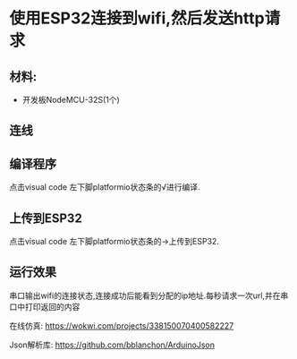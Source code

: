 # 使用ESP32连接到wifi,然后发送http请求


## 材料:
- 开发板NodeMCU-32S(1个)

## 连线


## 编译程序
点击visual code 左下脚platformio状态条的√进行编译.

## 上传到ESP32
点击visual code 左下脚platformio状态条的→上传到ESP32.

## 运行效果
串口输出wifi的连接状态,连接成功后能看到分配的ip地址.每秒请求一次url,并在串口中打印返回的内容


在线仿真: https://wokwi.com/projects/338150070400582227

Json解析库: https://github.com/bblanchon/ArduinoJson